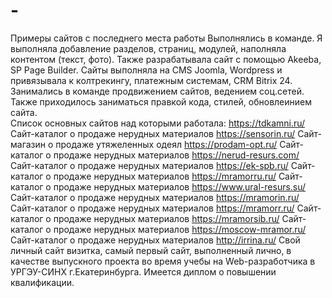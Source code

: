 # -
Примеры сайтов с последнего места работы
Выполнялись в команде. Я выполняла добавление разделов, страниц, модулей, наполняла контентом (текст, фото). Также разрабатывала сайт с помощью Akeeba, SP Page Builder. Сайты выполняла на CMS Joomla, Wordpress и привязывала к колтрекингу, платежным системам, CRM Bitrix 24. Занимались  в команде продвижением сайтов, ведением соц.сетей. Также приходилось заниматься правкой кода, стилей, обновлеинием сайта.  
Список основных сайтов над которыми работала:
https://tdkamni.ru/  Сайт-каталог о продаже нерудных материалов
https://sensorin.ru/ Сайт-магазин о продаже утяжеленных одеял
https://prodam-opt.ru/  Сайт-каталог о продаже нерудных материалов
https://nerud-resurs.com/ Сайт-каталог о продаже нерудных материалов
https://ek-spb.ru/   Сайт-каталог о продаже нерудных материалов
https://mramorru.ru/ Сайт-каталог о продаже нерудных материалов
https://www.ural-resurs.su/  Сайт-каталог о продаже нерудных материалов
https://mramorin.ru/ Сайт-каталог о продаже нерудных материалов
https://mramorr.ru/   Сайт-каталог о продаже нерудных материалов
https://mramorsib.ru/   Сайт-каталог о продаже нерудных материалов
https://moscow-mramor.ru/  Сайт-каталог о продаже нерудных материалов
http://irrina.ru/   Свой личный сайт визитка, самый первый сайт, выполненный лично, в качестве выпускного проекта во время учебы на Web-разработчика в УРГЭУ-СИНХ г.Екатеринбурга. Имеется диплом о повышении квалификации. 
 
